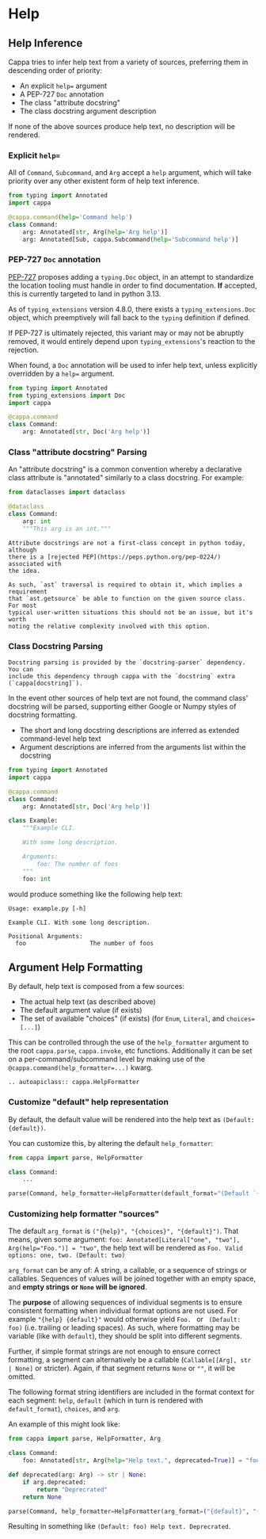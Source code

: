# Help

## Help Inference

Cappa tries to infer help text from a variety of sources, preferring them in
descending order of priority:

- An explicit `help=` argument
- A PEP-727 `Doc` annotation
- The class "attribute docstring"
- The class docstring argument description

If none of the above sources produce help text, no description will be rendered.

### Explicit `help=`

All of `Command`, `Subcommand`, and `Arg` accept a `help` argument, which will
take priority over any other existent form of help text inference.

```python
from typing import Annotated
import cappa

@cappa.command(help='Command help')
class Command:
    arg: Annotated[str, Arg(help='Arg help')]
    arg: Annotated[Sub, cappa.Subcommand(help='Subcommand help')]
```

### PEP-727 `Doc` annotation

[PEP-727](https://peps.python.org/pep-0727/) proposes adding a `typing.Doc`
object, in an attempt to standardize the location tooling must handle in order
to find documentation. **If** accepted, this is currently targeted to land in
python 3.13.

As of `typing_extensions` version 4.8.0, there exists a `typing_extensions.Doc`
object, which preemptively will fall back to the `typing` definition if defined.

If PEP-727 is ultimately rejected, this variant may or may not be abruptly
removed, it would entirely depend upon `typing_extensions`'s reaction to the
rejection.

When found, a `Doc` annotation will be used to infer help text, unless
explicitly overridden by a `help=` argument.

```python
from typing import Annotated
from typing_extensions import Doc
import cappa

@cappa.command
class Command:
    arg: Annotated[str, Doc('Arg help')]
```

### Class "attribute docstring" Parsing

An "attribute docstring" is a common convention whereby a declarative class attribute
is "annotated" similarly to a class docstring. For example:

```python
from dataclasses import dataclass

@dataclass
class Command:
    arg: int
    """This arg is an int."""
```

```{note}
Attribute docstrings are not a first-class concept in python today, although
there is a [rejected PEP](https://peps.python.org/pep-0224/) associated with
the idea.

As such, `ast` traversal is required to obtain it, which implies a requirement
that `ast.getsource` be able to function on the given source class. For most
typical user-written situations this should not be an issue, but it's worth
noting the relative complexity involved with this option.
```

### Class Docstring Parsing

```{note}
Docstring parsing is provided by the `docstring-parser` dependency. You can
include this dependency through cappa with the `docstring` extra (`cappa[docstring]`).
```

In the event other sources of help text are not found, the command class'
docstring will be parsed, supporting either Google or Numpy styles of docstring
formatting.

- The short and long docstring descriptions are inferred as extended
  command-level help text
- Argument descriptions are inferred from the arguments list within the
  docstring

```python
from typing import Annotated
import cappa

@cappa.command
class Command:
    arg: Annotated[str, Doc('Arg help')]
```

```python
class Example:
    """Example CLI.

    With some long description.

    Arguments:
        foo: The number of foos
    """
    foo: int
```

would produce something like the following help text:

```
Usage: example.py [-h]

Example CLI. With some long description.

Positional Arguments:
  foo                  The number of foos
```

## Argument Help Formatting

By default, help text is composed from a few sources:

- The actual help text (as described above)
- The default argument value (if exists)
- The set of available "choices" (if exists) (for `Enum`, `Literal`, and `choices=[...]`)

This can be controlled through the use of the `help_formatter` argument to the root
`cappa.parse`, `cappa.invoke`, etc functions. Additionally it can be set on a
per-command/subcommand level by making use of the `@cappa.command(help_formatter=...)`
kwarg.

```{eval-rst}
.. autoapiclass:: cappa.HelpFormatter
```

### Customize "default" help representation

By default, the default value will be rendered into the help text as `(Default: {default})`.

You can customize this, by altering the default `help_formatter`:

```python
from cappa import parse, HelpFormatter

class Command:
    ...

parse(Command, help_formatter=HelpFormatter(default_format="(Default `{default}`)"))
```

### Customizing help formatter "sources"

The default `arg_format` is `("{help}", "{choices}", "{default}")`. That means, given
some argument: `foo: Annotated[Literal["one", "two"], Arg(help="Foo.")] = "two"`, the
help text will be rendered as `Foo. Valid options: one, two. (Default: two)`

`arg_format` can be any of: A string, a callable, or a sequence of strings or callables.
Sequences of values will be joined together with an empty space, and **empty strings or `None`
will be ignored**.

The **purpose** of allowing sequences of individual segments is to ensure consistent
formatting when individual format options are not used. For example `"{help} {default}"`
would otherwise yield `Foo. ` or ` (Default: foo)` (i.e. trailing or leading spaces).
As such, where formatting may be variable (like with `default`), they should be split
into different segments.

Further, if simple format strings are not enough to ensure correct formatting, a segment
can alternatively be a callable (`Callable[[Arg], str | None]` or stricter). Again, if that
segment returns `None` or `""`, it will be omitted.

The following format string identifiers are included in the format context for each
segment: `help`, `default` (which in turn is rendered with `default_format`), `choices`, and `arg`.

An example of this might look like:

```python
from cappa import parse, HelpFormatter, Arg

class Command:
    foo: Annotated[str, Arg(help="Help text.", deprecated=True)] = "foo"

def deprecated(arg: Arg) -> str | None:
    if arg.deprecated:
        return "Deprecrated"
    return None

parse(Command, help_formatter=HelpFormatter(arg_format=("{default}", "{help}", deprecated))
```

Resulting in something like `(Default: foo) Help text. Deprecrated`.
